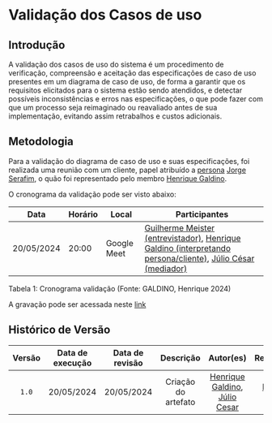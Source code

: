 # Validação dos Casos de uso

## Introdução

A validação dos casos de uso do sistema é um procedimento de verificação, compreensão e aceitação das especificações de caso de uso presentes em um diagrama de caso de uso, de forma a garantir que os requisitos elicitados para o sistema estão sendo atendidos, e detectar possíveis inconsistências e erros nas especificações, o que pode fazer com que um processo seja reimaginado ou reavaliado antes de sua implementação, evitando assim retrabalhos e custos adicionais.


## Metodologia
Para a validação do diagrama de caso de uso e suas especificações, foi realizada uma reunião com um cliente, papel atribuído a [persona](https://requisitos-de-software.github.io/2024.1-Consumidor.gov/Elicitação/Personas/) [Jorge Serafim](https://requisitos-de-software.github.io/2024.1-Consumidor.gov/Elicitação/Personas/#persona-01), o quão foi representado pelo membro [Henrique Galdino](https://github.com/hgaldino05).

O cronograma da validação pode ser visto abaixo:

| Data | Horário | Local | Participantes |
|------|---------|-------|---------------|
| 20/05/2024 | 20:00 | Google Meet |[Guilherme Meister (entrevistador)](https://github.com/gmeister18), [Henrique Galdino (interpretando persona/cliente)](https://github.com/hgaldino05), [Júlio César (mediador)](https://github.com/Julio1099)|

<div align="center">
<figcaption align="left">Tabela 1: Cronograma validação (Fonte: GALDINO, Henrique 2024)</figcaption>
</div>


A gravação pode ser acessada neste [link]()
## Histórico de Versão
| Versão | Data de execução | Data de revisão |  Descrição            | Autor(es)         | Revisor(es)  |
| :------: | :----------: | :--------: | :--------------------: | :-------------: | :----------: |
| `1.0` | 20/05/2024  | 20/05/2024| Criação do artefato | [Henrique Galdino](https://github.com/hgaldino05), [Júlio Cesar](https://github.com/Julio1099)  | [Rodrigo Gontijo](https://github.com/rodrigogontijoo) |


